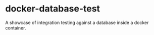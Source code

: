 # docker-database-test
A showcase of integration testing against a database inside a docker container.
